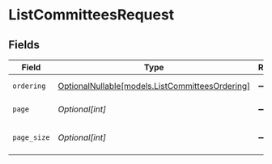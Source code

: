 # ListCommitteesRequest


## Fields

| Field                                                                                  | Type                                                                                   | Required                                                                               | Description                                                                            |
| -------------------------------------------------------------------------------------- | -------------------------------------------------------------------------------------- | -------------------------------------------------------------------------------------- | -------------------------------------------------------------------------------------- |
| `ordering`                                                                             | [OptionalNullable[models.ListCommitteesOrdering]](../models/listcommitteesordering.md) | :heavy_minus_sign:                                                                     | Ordering field                                                                         |
| `page`                                                                                 | *Optional[int]*                                                                        | :heavy_minus_sign:                                                                     | Page number                                                                            |
| `page_size`                                                                            | *Optional[int]*                                                                        | :heavy_minus_sign:                                                                     | Number of items per page                                                               |